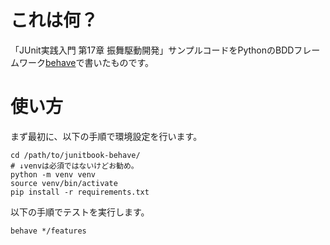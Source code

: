 # これは何？ #
「JUnit実践入門 第17章 振舞駆動開発」サンプルコードをPythonのBDDフレームワーク[behave](http://pythonhosted.org/behave/)で書いたものです。

# 使い方 #

まず最初に、以下の手順で環境設定を行います。
```
cd /path/to/junitbook-behave/
# ↓venvは必須ではないけどお勧め。
python -m venv venv
source venv/bin/activate
pip install -r requirements.txt
```

以下の手順でテストを実行します。
```
behave */features
```
